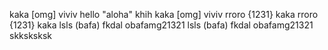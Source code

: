 kaka [omg] viviv
hello "aloha" khih
kaka [omg] viviv
rroro {1231} kaka
rroro {1231} kaka
lsls (bafa) fkdal
obafamg21321
lsls (bafa) fkdal
obafamg21321
skksksksk
